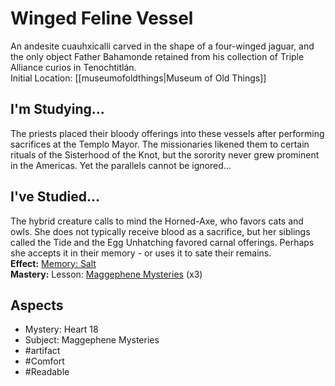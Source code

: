 # Winged Feline Vessel  
An andesite cuauhxicalli carved in the shape of a four-winged jaguar, and the only object Father Bahamonde retained from his collection of Triple Alliance curios in Tenochtitlán.<br>Initial Location: [[museumofoldthings|Museum of Old Things]]
## I'm Studying...  
The priests placed their bloody offerings into these vessels after performing sacrifices at the Templo Mayor. The missionaries likened them to certain rituals of the Sisterhood of the Knot, but the sorority never grew prominent in the Americas. Yet the parallels cannot be ignored…  
## I've Studied...  
The hybrid creature calls to mind the Horned-Axe, who favors cats and owls. She does not typically receive blood as a sacrifice, but her siblings called the Tide and the Egg Unhatching favored carnal offerings. Perhaps she accepts it in their memory - or uses it to sate their remains.  
**Effect:** [Memory: Salt](https://uadaf.theevilroot.xyz/rowenarium/element/mem.salt)  
**Mastery:** Lesson: [Maggephene Mysteries](https://uadaf.theevilroot.xyz/rowenarium/element/s.maggephenemysteries) (x3)<br>
## Aspects  
- Mystery: Heart 18
- Subject: Maggephene Mysteries
- #artifact 
- #Comfort 
- #Readable 